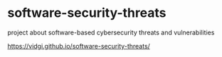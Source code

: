 # software-security-threats
project about software-based cybersecurity threats and vulnerabilities

https://vidgi.github.io/software-security-threats/
